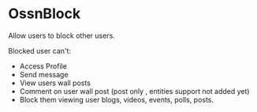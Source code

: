 OssnBlock
==========

Allow users to block other users.

Blocked user can't:

* Access Profile
* Send message
* View users wall posts
* Comment on user wall post (post only  , entities support not added yet)
* Block them viewing user blogs, videos, events, polls, posts.
